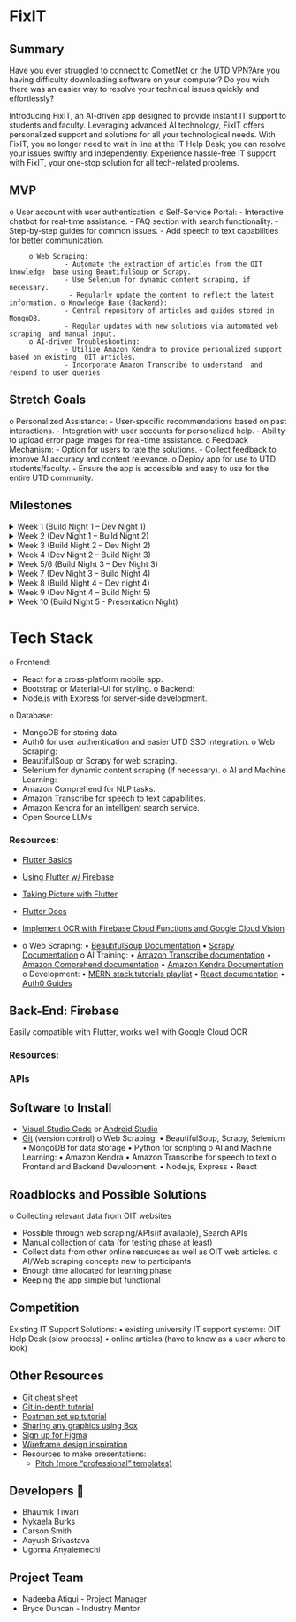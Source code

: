 # FixIT


## Summary

Have you ever struggled to connect to CometNet or the UTD VPN?Are you having difficulty downloading software on your computer? Do you wish there was an easier way to resolve your technical issues quickly and effortlessly?

Introducing FixIT, an AI-driven app designed to provide instant IT support to students and faculty. Leveraging advanced AI technology, FixIT offers personalized support and solutions for all your technological needs. With FixIT, you no longer need to wait in line at the IT Help Desk; you can resolve your issues swiftly and independently. Experience hassle-free IT support with FixIT, your one-stop solution for all tech-related problems.

## MVP
o User account with user authentication. 
           o Self-Service Portal: 
                  - Interactive chatbot for real-time assistance. 
                  - FAQ section with search functionality. 
                  - Step-by-step guides for common issues. 
                  - Add speech to text capabilities for better communication.

         
         o Web Scraping: 
                  - Automate the extraction of articles from the OIT knowledge  base using BeautifulSoup or Scrapy. 
                  - Use Selenium for dynamic content scraping, if necessary.
                   - Regularly update the content to reflect the latest information. o Knowledge Base (Backend): 
                  - Central repository of articles and guides stored in MongoDB. 
                  - Regular updates with new solutions via automated web scraping  and manual input. 
         o AI-driven Troubleshooting: 
                  - Utilize Amazon Kendra to provide personalized support based on existing  OIT articles. 
                  - Incorporate Amazon Transcribe to understand  and respond to user queries. 


## Stretch Goals
o Personalized Assistance: 
          - User-specific recommendations based on past interactions.
          - Integration with user accounts for personalized help. 
          - Ability to upload error page images for real-time assistance.
o Feedback Mechanism: 
          - Option for users to rate the solutions.
          - Collect feedback to improve AI accuracy and content relevance. 
o Deploy app for use to UTD students/faculty. 
         - Ensure the app is accessible and easy to use for the entire  UTD community. 

## Milestones

<details>
  <summary>Week 1 (Build Night 1 – Dev Night 1)</summary>

  - Meet team, decide frontend/backend teams, set up  
development environment, finalize tech stack. 


  **Before Design Day**

  - Familiarize yourself with tech stack (link resources)
    - Frontend: React
    - Backend: MongoDB, Node, Express, AWS services

  **Design Day**

  - Setup:
    - Create react app
    - Create MongoDB project.
    - Github repo
   -Flesh out collective vision for the app 
   -Identify common IT issues and solutions 
   -Learn basics of MERN Stack 


  **Tasks:**

  - Front-end:
    - Create low fidelity wireframes (Figma if familiar)
    - Learn React (tutorials)
  - Backend:
    - Learn MongoDB
    - Set up the server and database.
    - Learn basics of Auth0 and Web scraping Set-up
    - Research open source LLMs

  **Dev Night 1:**

  - Troubleshoot github/react/mongoDB setup issues if any.

</details>

<details>
  <summary>Week 2 (Dev Night 1 – Build Night 2)</summary>

  **Team meeting**

  - Flesh out full vision of the App

  **Front-end:**

  - Learn React
  - Show High fidelity Figma pages (as many pages as possible)
  - Code Sign-up/Login/User page screens 
  - Start coding “Self-Service Portal” screens by breaking it down into  different sections. 
 


  **Backend:**
  
  - Develop web scraping scripts using BeautifulSoup or Scrapy to  extract articles. 
  - Set up a database to store web-scraped data information.
  - Set up user authentication.
  - Research Amazon Transcribe.

  **Build Night 2:**

  **Front-end:**

  - Figma pages (complete core pages)
  - Login pages (implemented)

  **Back-end:**

  - User Authentication complete
  - Able to store user information in the database (user models created)
  - Able to store web-scrapped information in the database (primary testing of accuracy of data collected)
  - Show initial database design
    
</details>

<details>
  <summary>Week 3 (Build Night 2 – Dev Night 2)</summary>

  **Team meeting:**

  **Front-end and Backend Integration:**

  - User Auth Backend with Login Pages Frontend

  **Frontend:**

  - Finalize UI Design for all pages
  - Start coding “Self-Service Portal” screens by breaking it down into  different sections. 

  **Back-end:**

  - Set up a database to store web-scrapped data accurately
  - Research Amazon transcribe

  **Dev Night 2:**

  - Troubleshoot errors
  - Make up for delayed parts/edit design choices if needed.
    
</details>

<details>
  <summary>Week 4 (Dev Night 2 – Build Night 3)</summary>

  **Team meeting:**

  **Frontend:**

  - Finish Self-Service Portal
  - Start on other pages (based on priority level)
  **Back-end:**

  - Start fine tuning LLMs
  - Implement ability to convert speech to text capabilities.


  **Build Night 3:**

  **Front end:**

  - Self-Service Portal (complete)

  **Backend:**

  - Database storage set up (complete)
  - Discuss potential roadblocks/delays
</details>

<details>
  <summary>Week 5/6 (Build Night 3 – Dev Night 3) </summary>

  **Team meeting:**

  - Address errors
  - Fix up missing tasks
  - Set clear expectations for the next week
  - Finish core features 
 
  **Front-end:**

  - Finish required pages
  - Revise design

  **Back-end:**

  1. Content Integration: 
 - Import scraped content into the knowledge base. 
 - Ensure proper formatting and categorization of articles.
 2. AI Integration: 
 - Integrate NLP models for the chatbot to understand and  respond to user queries. 
 - Integrate Amazon Kendra for search capabilities.


  **Full-stack:**

  - Research integration of Open AI for personalized recommendations

  **Dev Night 3:**

  - Integration of finished parts
    
</details>

<details>
  <summary>Week 7 (Dev Night 3 – Build Night 4)</summary>

  - Backend and frontend communication to finish integrating backend with frontend to connect and test.
  - Polish up MVP
  - AI Update

  **Back-end:**

  - Ensure proper collection of data, and proper response to user queries
    
</details>

<details>
  <summary>Week 8 (Build Night 4 – Dev night 4)</summary>

  - Finish Features
</details>

<details>
  <summary>Week 9 (Dev Night 4 – Build Night 5)</summary>

  - Work on Stretch goals/any last-minute troubleshooting
</details>

<details>
  <summary>Week 10 (Build Night 5 - Presentation Night)</summary>

  - Practice presentation
</details>


# Tech Stack

o Frontend: 
 - React for a cross-platform mobile app. 
 - Bootstrap or Material-UI for styling. 
o Backend: 
 - Node.js with Express for server-side development. 
 
o Database: 
 - MongoDB for storing data. 
 - Auth0 for user authentication and easier UTD SSO integration. 
o Web Scraping: 
 - BeautifulSoup or Scrapy for web scraping.
 - Selenium for dynamic content scraping (if necessary). 
o AI and Machine Learning: 
- Amazon Comprehend for NLP tasks. 
- Amazon Transcribe for speech to text capabilities.
- Amazon Kendra for an intelligent search service.
- Open Source LLMs


### Resources:
- [Flutter Basics](https://www.youtube.com/playlist?list=PL4cUxeGkcC9jLYyp2Aoh6hcWuxFDX6PBJ)
- [Using Flutter w/ Firebase](https://firebase.google.com/docs/flutter/setup?platform=ios)
- [Taking Picture with Flutter](https://docs.flutter.dev/cookbook/plugins/picture-using-camera)
- [Flutter Docs](https://docs.flutter.dev/)
- [Implement OCR with Firebase Cloud Functions and Google Cloud Vision](https://www.youtube.com/watch?v=bTEU10c3gds)

- o Web Scraping: 
• [BeautifulSoup Documentation](https://pypi.org/project/beautifulsoup4/)
• [Scrapy Documentation](https://docs.scrapy.org/en/latest/)
o AI Training: 
• [Amazon Transcribe documentation](https://docs.aws.amazon.com/transcribe/) 
• [Amazon Comprehend documentation](https://docs.aws.amazon.com/comprehend/)
•  [Amazon Kendra Documentation](https://docs.aws.amazon.com/kendra/)
o Development: 
• [MERN stack tutorials playlist](https://www.youtube.com/watch?v=98BzS5Oz5E4&list=PL4cUxeGkcC9iJ_KkrkBZWZRHVwnzLIoUE)
• [React documentation](https://react.dev/)
• [Auth0 Guides](https://auth0.com/docs)


## Back-End: Firebase
Easily compatible with Flutter, works well with Google Cloud OCR

### Resources: 


### APIs

## Software to Install

- [Visual Studio Code](https://code.visualstudio.com/) or [Android Studio](https://developer.android.com/studio)
- [Git](https://git-scm.com/downloads) (version control)
o Web Scraping: 
• BeautifulSoup, Scrapy, Selenium 
• MongoDB for data storage 
• Python for scripting 
o AI and Machine Learning: 
• Amazon Kendra
• Amazon Transcribe for speech to text
o Frontend and Backend Development: 
• Node.js, Express 
• React 

## Roadblocks and Possible Solutions

o Collecting relevant data from OIT websites 
- Possible through web scraping/APIs(if available), Search  APIs 
- Manual collection of data (for testing phase at least) 
- Collect data from other online resources as well as OIT web articles.
o AI/Web scraping concepts new to participants 
- Enough time allocated for learning phase
- Keeping the app simple but functional

## Competition

Existing IT Support Solutions: 
• existing university IT support systems: OIT Help Desk (slow  process) 
• online articles (have to know as a user where to look)

## Other Resources

- [Git cheat sheet](https://education.github.com/git-cheat-sheet-education.pdf)
- [Git in-depth tutorial](https://youtu.be/RGOj5yH7evk)
- [Postman set up tutorial](https://youtu.be/3eHJkcA8mTs)
- [Sharing any graphics using Box](https://utdallas.account.box.com/login)
- [Sign up for Figma](https://www.figma.com/signup)
- [Wireframe design inspiration](https://dribbble.com/shots/popular/web-design)
- Resources to make presentations:
  - [Pitch (more “professional” templates)](https://pitch.com/)
 
## Developers 👥
- Bhaumik Tiwari
- Nykaela Burks
- Carson Smith
- Aayush Srivastava
- Ugonna Anyalemechi

## Project Team
- Nadeeba Atiqui - Project Manager
- Bryce Duncan - Industry Mentor

